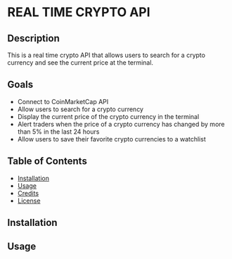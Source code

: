 # REAL TIME CRYPTO API 


## Description
This is a real time crypto API that allows users to search for a crypto currency and see the current price at the terminal. 

## Goals
- Connect to CoinMarketCap API
- Allow users to search for a crypto currency
- Display the current price of the crypto currency in the terminal
- Alert traders when the price of a crypto currency has changed by more than 5% in the last 24 hours
- Allow users to save their favorite crypto currencies to a watchlist


## Table of Contents
* [Installation](#installation)
* [Usage](#usage)
* [Credits](#credits)
* [License](#license)


## Installation

## Usage



